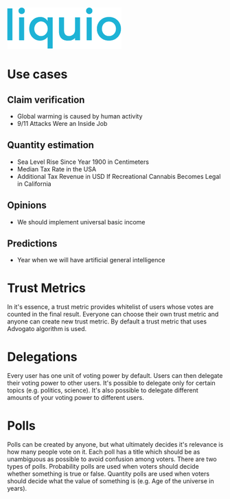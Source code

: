![liquio logo](web/static/assets/images/logo.png)

# Use cases

## Claim verification
  * Global warming is caused by human activity
  * 9/11 Attacks Were an Inside Job

## Quantity estimation
  * Sea Level Rise Since Year 1900 in Centimeters
  * Median Tax Rate in the USA
  * Additional Tax Revenue in USD If Recreational Cannabis Becomes Legal in California

## Opinions
  * We should implement universal basic income

## Predictions
  * Year when we will have artificial general intelligence


# Trust Metrics

In it's essence, a trust metric provides whitelist of users whose votes are counted in the final result. Everyone can choose their own trust metric and anyone can create new trust metric. By default a trust metric that uses Advogato algorithm is used.

# Delegations

Every user has one unit of voting power by default. Users can then delegate their voting power to other users. It's possible to delegate only for certain topics (e.g. politics, science). It's also possible to delegate different amounts of your voting power to different users.

# Polls

Polls can be created by anyone, but what ultimately decides it's relevance is how many people vote on it. Each poll has a title which should be as unambiguous as possible to avoid confusion among voters. There are two types of polls. Probability polls are used when voters should decide whether something is true or false. Quantity polls are used when voters should decide what the value of something is (e.g. Age of the universe in years).
